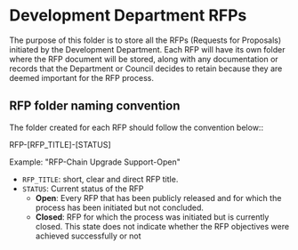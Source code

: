 # Development Department RFPs

The purpose of this folder is to store all the RFPs (Requests for Proposals) initiated by the Development Department. Each RFP will have its own folder where the RFP document will be stored, along with any documentation or records that the Department or Council decides to retain because they are deemed important for the RFP process.

## RFP folder naming convention

The folder created for each RFP should follow the convention below::

RFP-[RFP_TITLE]-[STATUS]

Example: "RFP-Chain Upgrade Support-Open"

- `RFP_TITLE`: short, clear and direct RFP title.
- `STATUS`: Current status of the RFP
  - **Open**: Every RFP that has been publicly released and for which the process has been initiated but not concluded.
  - **Closed**: RFP for which the process was initiated but is currently closed. This state does not indicate whether the RFP objectives were achieved successfully or not
